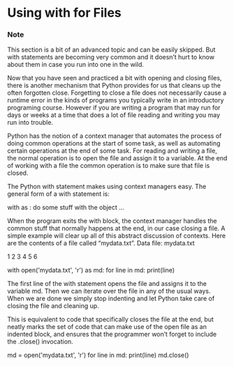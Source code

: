 # Using with for Files

### Note
This section is a bit of an advanced topic and can be easily skipped. But with statements are becoming very common and it doesn’t hurt to know about them in case you run into one in the wild.

Now that you have seen and practiced a bit with opening and closing files, there is another mechanism that Python provides for us that cleans up the often forgotten close. Forgetting to close a file does not necessarily cause a runtime error in the kinds of programs you typically write in an introductory programing course. However if you are writing a program that may run for days or weeks at a time that does a lot of file reading and writing you may run into trouble.

Python has the notion of a context manager that automates the process of doing common operations at the start of some task, as well as automating certain operations at the end of some task. For reading and writing a file, the normal operation is to open the file and assign it to a variable. At the end of working with a file the common operation is to make sure that file is closed.

The Python with statement makes using context managers easy. The general form of a with statement is:

with <create some object that understands context> as <some name>:
    do some stuff with the object
    ...

When the program exits the with block, the context manager handles the common stuff that normally happens at the end, in our case closing a file. A simple example will clear up all of this abstract discussion of contexts. Here are the contents of a file called “mydata.txt”.
Data file: mydata.txt

1 2 3
4 5 6

with open('mydata.txt', 'r') as md:
    for line in md:
        print(line)
  
The first line of the with statement opens the file and assigns it to the variable md. Then we can iterate over the file in any of the usual ways. When we are done we simply stop indenting and let Python take care of closing the file and cleaning up.

This is equivalent to code that specifically closes the file at the end, but neatly marks the set of code that can make use of the open file as an indented block, and ensures that the programmer won’t forget to include the .close() invocation.
  
md = open('mydata.txt', 'r')
for line in md:
    print(line)
md.close()
  

